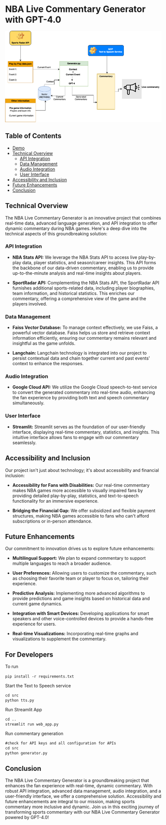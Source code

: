 # NBA Live Commentary Generator with GPT-4.0

![Project Architecture](arch.png)

## Table of Contents
- [Demo](https://youtu.be/ZzF3iewrsoo)
- [Technical Overview](#technical-overview)
  - [API Integration](#api-integration)
  - [Data Management](#data-management)
  - [Audio Integration](#audio-integration)
  - [User Interface](#user-interface)
- [Accessibility and Inclusion](#accessibility-and-inclusion)
- [Future Enhancements](#future-enhancements)
- [Conclusion](#conclusion)

## Technical Overview
The NBA Live Commentary Generator is an innovative project that combines real-time data, advanced language generation, and API integration to offer dynamic commentary during NBA games. Here's a deep dive into the technical aspects of this groundbreaking solution:

### API Integration
- **NBA Stats API:** We leverage the NBA Stats API to access live play-by-play data, player statistics, and season/career insights. This API forms the backbone of our data-driven commentary, enabling us to provide up-to-the-minute analysis and real-time insights about players.

- **SportRadar API:** Complementing the NBA Stats API, the SportRadar API furnishes additional sports-related data, including player biographies, team information, and historical statistics. This enriches our commentary, offering a comprehensive view of the game and the players involved.

### Data Management
- **Faiss Vector Database:** To manage context effectively, we use Faiss, a powerful vector database. Faiss helps us store and retrieve context information efficiently, ensuring our commentary remains relevant and insightful as the game unfolds.

- **Langchain:** Langchain technology is integrated into our project to persist contextual data and chain together current and past events' context to enhance the responses.

### Audio Integration
- **Google Cloud API:** We utilize the Google Cloud speech-to-text service to convert the generated commentary into real-time audio, enhancing the fan experience by providing both text and speech commentary simultaneously.

### User Interface
- **Streamlit:** Streamlit serves as the foundation of our user-friendly interface, displaying real-time commentary, statistics, and insights. This intuitive interface allows fans to engage with our commentary seamlessly.

## Accessibility and Inclusion
Our project isn't just about technology; it's about accessibility and financial inclusion:

- **Accessibility for Fans with Disabilities:** Our real-time commentary makes NBA games more accessible to visually impaired fans by providing detailed play-by-play, statistics, and text-to-speech functionality for an immersive experience.

- **Bridging the Financial Gap:** We offer subsidized and flexible payment structures, making NBA games accessible to fans who can't afford subscriptions or in-person attendance.

## Future Enhancements
Our commitment to innovation drives us to explore future enhancements:

- **Multilingual Support:** We plan to expand commentary to support multiple languages to reach a broader audience.

- **User Preferences:** Allowing users to customize the commentary, such as choosing their favorite team or player to focus on, tailoring their experience.

- **Predictive Analysis:** Implementing more advanced algorithms to provide predictions and game insights based on historical data and current game dynamics.

- **Integration with Smart Devices:** Developing applications for smart speakers and other voice-controlled devices to provide a hands-free experience for users.

- **Real-time Visualizations:** Incorporating real-time graphs and visualizations to supplement the commentary.

## For Developers

To run

```pip install -r requirements.txt```

Start the Text to Speech service

```
cd src
python tts.py
```

Run Streamlit App

```
cd ..
streamlit run web_app.py
```

Run commentary generation

```
#check for API keys and all configuration for APIs
cd src
python generator.py
```

## Conclusion
The NBA Live Commentary Generator is a groundbreaking project that enhances the fan experience with real-time, dynamic commentary. With robust API integration, advanced data management, audio integration, and a user-friendly interface, we offer a comprehensive solution. Accessibility and future enhancements are integral to our mission, making sports commentary more inclusive and dynamic. Join us in this exciting journey of transforming sports commentary with our NBA Live Commentary Generator powered by GPT-4.0!

